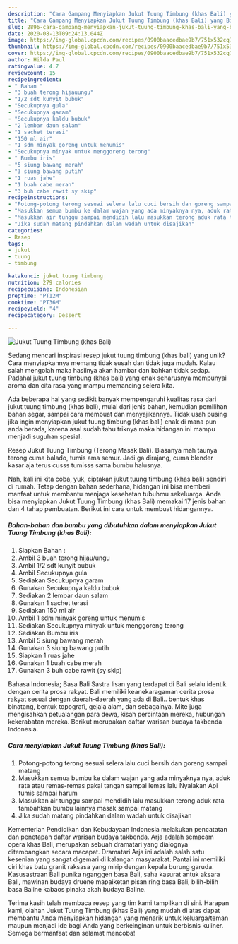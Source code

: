 ```yaml
---
description: "Cara Gampang Menyiapkan Jukut Tuung Timbung (khas Bali) yang Bikin Ngiler"
title: "Cara Gampang Menyiapkan Jukut Tuung Timbung (khas Bali) yang Bikin Ngiler"
slug: 2896-cara-gampang-menyiapkan-jukut-tuung-timbung-khas-bali-yang-bikin-ngiler
date: 2020-08-13T09:24:13.044Z
image: https://img-global.cpcdn.com/recipes/0900baacedbae9b7/751x532cq70/jukut-tuung-timbung-khas-bali-foto-resep-utama.jpg
thumbnail: https://img-global.cpcdn.com/recipes/0900baacedbae9b7/751x532cq70/jukut-tuung-timbung-khas-bali-foto-resep-utama.jpg
cover: https://img-global.cpcdn.com/recipes/0900baacedbae9b7/751x532cq70/jukut-tuung-timbung-khas-bali-foto-resep-utama.jpg
author: Hilda Paul
ratingvalue: 4.7
reviewcount: 15
recipeingredient:
- " Bahan "
- "3 buah terong hijauungu"
- "1/2 sdt kunyit bubuk"
- "Secukupnya gula"
- "Secukupnya garam"
- "Secukupnya kaldu bubuk"
- "2 lembar daun salam"
- "1 sachet terasi"
- "150 ml air"
- "1 sdm minyak goreng untuk menumis"
- "Secukupnya minyak untuk menggoreng terong"
- " Bumbu iris"
- "5 siung bawang merah"
- "3 siung bawang putih"
- "1 ruas jahe"
- "1 buah cabe merah"
- "3 buh cabe rawit sy skip"
recipeinstructions:
- "Potong-potong terong sesuai selera lalu cuci bersih dan goreng sampai matang"
- "Masukkan semua bumbu ke dalam wajan yang ada minyaknya nya, aduk rata atau remas-remas pakai tangan sampai lemas lalu Nyalakan Api tumis sampai harum"
- "Masukkan air tunggu sampai mendidih lalu masukkan terong aduk rata tambahkan bumbu lainnya masak sampai matang"
- "Jika sudah matang pindahkan dalam wadah untuk disajikan"
categories:
- Resep
tags:
- jukut
- tuung
- timbung

katakunci: jukut tuung timbung 
nutrition: 279 calories
recipecuisine: Indonesian
preptime: "PT12M"
cooktime: "PT36M"
recipeyield: "4"
recipecategory: Dessert

---
```



![Jukut Tuung Timbung (khas Bali)](https://img-global.cpcdn.com/recipes/0900baacedbae9b7/751x532cq70/jukut-tuung-timbung-khas-bali-foto-resep-utama.jpg)

Sedang mencari inspirasi resep jukut tuung timbung (khas bali) yang unik? Cara menyiapkannya memang tidak susah dan tidak juga mudah. Kalau salah mengolah maka hasilnya akan hambar dan bahkan tidak sedap. Padahal jukut tuung timbung (khas bali) yang enak seharusnya mempunyai aroma dan cita rasa yang mampu memancing selera kita.

Ada beberapa hal yang sedikit banyak mempengaruhi kualitas rasa dari jukut tuung timbung (khas bali), mulai dari jenis bahan, kemudian pemilihan bahan segar, sampai cara membuat dan menyajikannya. Tidak usah pusing jika ingin menyiapkan jukut tuung timbung (khas bali) enak di mana pun anda berada, karena asal sudah tahu triknya maka hidangan ini mampu menjadi suguhan spesial.

Resep Jukut Tuung Timbung (Terong Masak Bali). Biasanya mah taunya terong cuma balado, tumis ama semur. Jadi ga dirajang, cuma blender kasar aja terus cusss tumisss sama bumbu halusnya.


Nah, kali ini kita coba, yuk, ciptakan jukut tuung timbung (khas bali) sendiri di rumah. Tetap dengan bahan sederhana, hidangan ini bisa memberi manfaat untuk membantu menjaga kesehatan tubuhmu sekeluarga. Anda bisa menyiapkan Jukut Tuung Timbung (khas Bali) memakai 17 jenis bahan dan 4 tahap pembuatan. Berikut ini cara untuk membuat hidangannya.

<!--inarticleads1-->

##### Bahan-bahan dan bumbu yang dibutuhkan dalam menyiapkan Jukut Tuung Timbung (khas Bali):

1. Siapkan  Bahan :
1. Ambil 3 buah terong hijau/ungu
1. Ambil 1/2 sdt kunyit bubuk
1. Ambil Secukupnya gula
1. Sediakan Secukupnya garam
1. Gunakan Secukupnya kaldu bubuk
1. Sediakan 2 lembar daun salam
1. Gunakan 1 sachet terasi
1. Sediakan 150 ml air
1. Ambil 1 sdm minyak goreng untuk menumis
1. Sediakan Secukupnya minyak untuk menggoreng terong
1. Sediakan  Bumbu iris
1. Ambil 5 siung bawang merah
1. Gunakan 3 siung bawang putih
1. Siapkan 1 ruas jahe
1. Gunakan 1 buah cabe merah
1. Gunakan 3 buh cabe rawit (sy skip)


Bahasa Indonesia; Basa Bali Sastra lisan yang terdapat di Bali selalu identik dengan cerita prosa rakyat. Bali memiliki keanekaragaman cerita prosa rakyat sesuai dengan daerah-daerah yang ada di Bali.. bentuk khas binatang, bentuk topografi, gejala alam, dan sebagainya. Mite juga mengisahkan petualangan para dewa, kisah percintaan mereka, hubungan kekerabatan mereka. Berikut merupakan daftar warisan budaya takbenda Indonesia. 

<!--inarticleads2-->

##### Cara menyiapkan Jukut Tuung Timbung (khas Bali):

1. Potong-potong terong sesuai selera lalu cuci bersih dan goreng sampai matang
1. Masukkan semua bumbu ke dalam wajan yang ada minyaknya nya, aduk rata atau remas-remas pakai tangan sampai lemas lalu Nyalakan Api tumis sampai harum
1. Masukkan air tunggu sampai mendidih lalu masukkan terong aduk rata tambahkan bumbu lainnya masak sampai matang
1. Jika sudah matang pindahkan dalam wadah untuk disajikan


Kementerian Pendidikan dan Kebudayaan Indonesia melakukan pencatatan dan penetapan daftar warisan budaya takbenda. Arja adalah semacam opera khas Bali, merupakan sebuah dramatari yang dialognya ditembangkan secara macapat. Dramatari Arja ini adalah salah satu kesenian yang sangat digemari di kalangan masyarakat. Pantai ini memiliki ciri khas batu granit raksasa yang mirip dengan kepala burung garuda. Kasusastraan Bali punika nganggen basa Bali, saha kasurat antuk aksara Bali, mawinan budaya druene mapaiketan pisan ring basa Bali, bilih-bilih basa Baline kabaos pinaka akah budaya Baline. 

Terima kasih telah membaca resep yang tim kami tampilkan di sini. Harapan kami, olahan Jukut Tuung Timbung (khas Bali) yang mudah di atas dapat membantu Anda menyiapkan hidangan yang menarik untuk keluarga/teman maupun menjadi ide bagi Anda yang berkeinginan untuk berbisnis kuliner. Semoga bermanfaat dan selamat mencoba!
